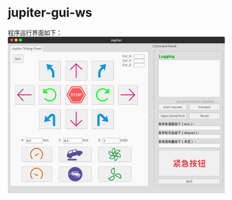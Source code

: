 # jupiter-gui-ws

程序运行界面如下：  
![image](https://github.com/ChenHuman/jupiter-gui-ws/blob/master/Jupiter%20GUI.jpg)

